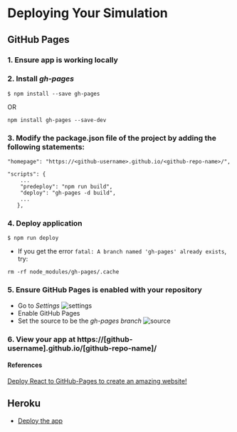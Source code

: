 # Deploying Your Simulation


## GitHub Pages
### 1. Ensure app is working locally

### 2. Install _gh-pages_

```
$ npm install --save gh-pages
```

   OR

```
npm install gh-pages --save-dev
```

### 3. Modify the **package.json file** of the project by adding the following statements:

```
"homepage": "https://<github-username>.github.io/<github-repo-name>/",
```


```
"scripts": {
    ...    
    "predeploy": "npm run build",    
    "deploy": "gh-pages -d build",   
    ...  
   },
```

### 4. Deploy application
```
$ npm run deploy
```

* If you get the error `fatal: A branch named 'gh-pages' already exists`, try:
```
rm -rf node_modules/gh-pages/.cache
```

### 5. Ensure GitHub Pages is enabled with your repository
   * Go to _Settings_
   ![settings](https://github.com/BloomInstituteOfTechnology/Conways-Life/blob/master/github-settings.png?raw=true)
   * Enable GitHub Pages
   * Set the source to be the _gh-pages branch_
   ![source](https://github.com/BloomInstituteOfTechnology/Conways-Life/blob/master/pages-source.png?raw=true)
   
### 6. View your app at **https://[github-username].github.io/[github-repo-name]/**

#### References
[Deploy React to GitHub-Pages to create an amazing website!](https://codeburst.io/deploy-react-to-github-pages-to-create-an-amazing-website-42d8b09cd4d)


## Heroku
* [Deploy the app](https://devcenter.heroku.com/articles/getting-started-with-nodejs#deploy-the-app)
